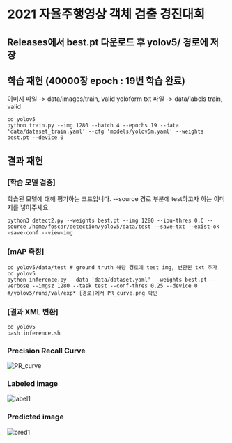 # 2021 자율주행영상 객체 검출 경진대회 #


## Releases에서 best.pt 다운로드 후 yolov5/ 경로에 저장 #


## 학습 재현  (40000장 epoch : 19번 학습 완료) ##
이미지 파일 -> data/images/train, valid   yoloform txt 파일 -> data/labels train, valid
```
cd yolov5 
python train.py --img 1280 --batch 4 --epochs 19 --data 'data/dataset_train.yaml' --cfg 'models/yolov5m.yaml' --weights best.pt --device 0
```
## 결과 재현 ##
### [학습 모델 검증] ###
학습된 모델에 대해 평가하는 코드입니다. --source 경로 부분에 test하고자 하는 이미지를 넣어주세요.
```
python3 detect2.py --weights best.pt --img 1280 --iou-thres 0.6 --source /home/foscar/detection/yolov5/data/test --save-txt --exist-ok --save-conf --view-img
```
### [mAP 측정] ###
```
cd yolov5/data/test # ground truth 해당 경로에 test img, 변환된 txt 추가
cd yolov5
python inference.py --data 'data/dataset.yaml' --weights best.pt --verbose --imgsz 1280 --task test --conf-thres 0.25 --device 0
#/yolov5/runs/val/exp* [경로]에서 PR_curve.png 확인
```
### [결과 XML 변환] ###
```
cd yolov5 
bash inference.sh
```

### Precision Recall Curve ###
![PR_curve](https://user-images.githubusercontent.com/92678942/146409098-08676301-3247-4dbb-b783-fffe9af6f992.png)

### Labeled image ###
![label1](https://user-images.githubusercontent.com/92678942/146318234-31dc3d79-8ab9-4c94-b2a5-40d40bacec40.png)
### Predicted image ###
![pred1](https://user-images.githubusercontent.com/92678942/146318252-62e1736f-a055-47d6-8435-a7600f44c7a0.png)


